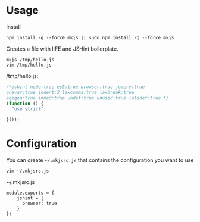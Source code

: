 Usage
===

Install

    npm install -g --force mkjs || sudo npm install -g --force mkjs

Creates a file with IIFE and JSHint boilerplate.

    mkjs /tmp/hello.js
    vim /tmp/hello.js

/tmp/hello.js:

```javascript
/*jshint node:true es5:true browser:true jquery:true
onevar:true indent:2 laxcomma:true laxbreak:true
eqeqeq:true immed:true undef:true unused:true latedef:true */
(function () {
  "use strict";

}());
```

Configuration
===

You can create `~/.mkjsrc.js` that contains the configuration you want to use

    vim ~/.mkjsrc.js

~/.mkjsrc.js

    module.exports = {
        jshint = {
          browser: true
        }
    };
